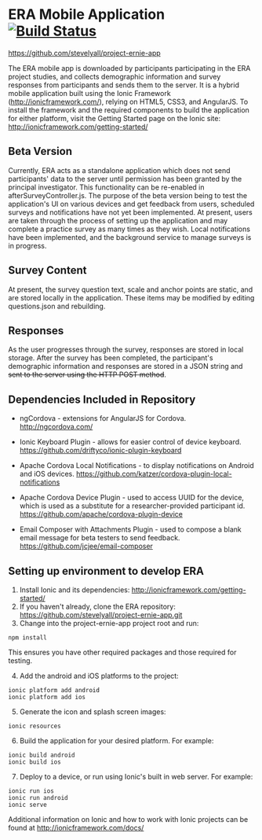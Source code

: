 # ERA Mobile Application [![Build Status](https://travis-ci.org/stevelyall/project-ernie-app.svg?branch=notification)](https://travis-ci.org/stevelyall/project-ernie-app)
https://github.com/stevelyall/project-ernie-app

The ERA mobile app is downloaded by participants participating in the ERA project studies, and collects demographic information and survey responses from participants and sends them to the server. It is a hybrid mobile application built using the Ionic Framework (http://ionicframework.com/), relying on HTML5, CSS3, and AngularJS. To install the framework and the required components to build the application for either platform, visit the Getting Started page on the Ionic site: http://ionicframework.com/getting-started/

## Beta Version
Currently, ERA acts as a standalone application which does not send participants' data to the server until permission has been granted by the principal investigator. This functionality can be re-enabled in afterSurveyController.js.
The purpose of the beta version being to test the application's UI on various devices and get feedback from users, scheduled surveys and notifications have not yet been implemented. At present, users are taken through the process of setting up the application and may complete a practice survey as many times as they wish.
Local notifications have been implemented, and the background service to manage surveys is in progress.

## Survey Content
At present, the survey question text, scale and anchor points are static, and are stored locally in the application. These items may be modified by editing questions.json and rebuilding.

## Responses
As the user progresses through the survey, responses are stored in local storage. After the survey has been completed, the participant's demographic information and responses are stored in a JSON string and ~~sent to the server using the HTTP POST method~~.

## Dependencies Included in Repository
 * ngCordova - extensions for AngularJS for Cordova. http://ngcordova.com/

 * Ionic Keyboard Plugin - allows for easier control of device keyboard. https://github.com/driftyco/ionic-plugin-keyboard
 * Apache Cordova Local Notifications - to display notifications on Android and iOS devices. https://github.com/katzer/cordova-plugin-local-notifications
 * Apache Cordova Device Plugin - used to access UUID for the device, which is used as a substitute for a researcher-provided participant id. https://github.com/apache/cordova-plugin-device
 * Email Composer with Attachments Plugin - used to compose a blank email message for beta testers to send feedback. https://github.com/jcjee/email-composer


## Setting up environment to develop ERA

1. Install Ionic and its dependencies: http://ionicframework.com/getting-started/
2. If you haven't already, clone the ERA repository: https://github.com/stevelyall/project-ernie-app.git
3. Change into the project-ernie-app project root and run:
```
npm install
```
This ensures you have other required packages and those required for testing.

4. Add the android and iOS platforms to the project:

```
ionic platform add android
ionic platform add ios
```

5. Generate the icon and splash screen images:

```
ionic resources
```

6. Build the application for your desired platform.
For example:
```
ionic build android
ionic build ios
```

7. Deploy to a device, or run using Ionic's built in web server. For example:

```
ionic run ios
ionic run android
ionic serve
```

Additional information on Ionic and how to work with Ionic projects can be found at http://ionicframework.com/docs/